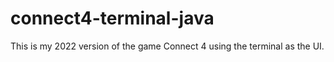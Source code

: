 # connect4-terminal-java
This is my 2022 version of the game Connect 4 using the terminal as the UI.
